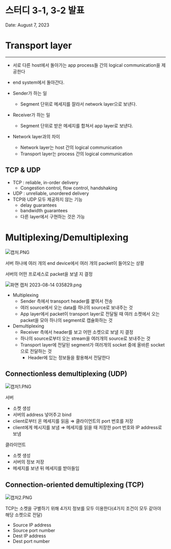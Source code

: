 # 스터디 3-1, 3-2 발표

Date: August 7, 2023

# Transport layer

---

- 서로 다른 host에서 돌아가는 app process들 간의 logical communication을 제공한다
- end system에서 돌아간다.
- Sender가 하는 일
    - Segment 단위로 메세지를 잘라서 network layer으로 보낸다.
- Receiver가 하는 일
    - Segment 단위로 받은 메세지를 합쳐서 app layer로 보낸다.

- Network layer과의 차이
    - Network layer는 host 간의 logical communication
    - Transport layer는 process 간의 logical communication

## TCP & UDP

- TCP : reliable, in-order delivery
    - Congestion control, flow control, handshaking
- UDP : unreliable, unordered delivery
- TCP와 UDP 모두 제공하지 않는 기능
    - delay guarantees
    - bandwidth guarantees
    - 다른 layer에서 구현하는 것은 가능

# Multiplexing/Demultiplexing

![캡처.PNG](%E1%84%89%E1%85%B3%E1%84%90%E1%85%A5%E1%84%83%E1%85%B5%203-1,%203-2%20%E1%84%87%E1%85%A1%E1%86%AF%E1%84%91%E1%85%AD%20bb76fc4ad8614107b4c316917ee58163/%25EC%25BA%25A1%25EC%25B2%2598.png)

서버 하나에 여러 개의 end device에서 여러 개의 packet이 들어오는 상황

서버의 어떤 프로세스로 packet을 보낼 지 결정

![화면 캡처 2023-08-14 035829.png](%E1%84%89%E1%85%B3%E1%84%90%E1%85%A5%E1%84%83%E1%85%B5%203-1,%203-2%20%E1%84%87%E1%85%A1%E1%86%AF%E1%84%91%E1%85%AD%20bb76fc4ad8614107b4c316917ee58163/%25ED%2599%2594%25EB%25A9%25B4_%25EC%25BA%25A1%25EC%25B2%2598_2023-08-14_035829.png)

- Multiplexing
    - Sender 측에서 transport header를 붙여서 전송
    - 여러 source에서 오는 data를 하나의 source로 보내주는 것
    - App layer에서 packet이 transport layer로 전달될 때 여러 소켓에서 오는 packet을 모아 하나의 segment로 캡슐화하는 것
- Demultiplexing
    - Receiver 측에서 header를 보고 어떤 소켓으로 보낼 지 결정
    - 하나의 source로부터 오는 stream을 여러개의 source로 보내주는 것
    - Transport layer에 전달된 segment가 여러개의 socket 중에 올바른 socket으로 전달하는 것
        - Header에 있는 정보들을 활용해서 전달한다

## Connectionless demultiplexing (UDP)

![캡처1.PNG](%E1%84%89%E1%85%B3%E1%84%90%E1%85%A5%E1%84%83%E1%85%B5%203-1,%203-2%20%E1%84%87%E1%85%A1%E1%86%AF%E1%84%91%E1%85%AD%20bb76fc4ad8614107b4c316917ee58163/%25EC%25BA%25A1%25EC%25B2%25981.png)

서버

- 소켓 생성
- 서버의 address 넣어주고 bind
- client로부터 온 메세지를 읽음 ⇒ 클라이언트의 port 번호를 저장
- client에게 메시지를 보냄 ⇒ 메세지를 읽을 때 저장한 port 번호와 IP address로 보냄

클라이언트

- 소켓 생성
- 서버의 정보 저장
- 메세지를 보낸 뒤 메세지를 받아들임

## Connection-oriented demultiplexing (TCP)

![캡처2.PNG](%E1%84%89%E1%85%B3%E1%84%90%E1%85%A5%E1%84%83%E1%85%B5%203-1,%203-2%20%E1%84%87%E1%85%A1%E1%86%AF%E1%84%91%E1%85%AD%20bb76fc4ad8614107b4c316917ee58163/%25EC%25BA%25A1%25EC%25B2%25982.png)

TCP는 소켓을 구별하기 위해 4가지 정보를 모두 이용한다(4가지 조건이 모두 같아야 해당 소켓으로 전달)

- Source IP address
- Source port number
- Dest IP address
- Dest port number